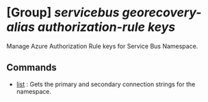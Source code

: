 # [Group] _servicebus georecovery-alias authorization-rule keys_

Manage Azure Authorization Rule keys for Service Bus Namespace.

## Commands

- [list](/Commands/servicebus/georecovery-alias/authorization-rule/keys/_list.md)
: Gets the primary and secondary connection strings for the namespace.

